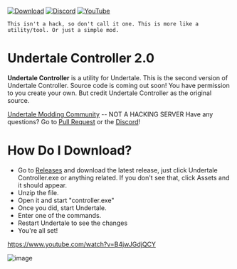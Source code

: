 
[![Download](https://img.shields.io/github/downloads/Great-Hacking/Undertale-Controller-2.0/total?color=white&label=download&logo=download&logoColor=white&style=for-the-badge)](https://github.com/Great-Hacking/Undertale-Controller-2.0/releases/latest/download/undertale-controller-2.zip) [![Discord](https://img.shields.io/discord/837913409365475328?color=blue&label=discord&logo=discord&logoColor=blue&style=for-the-badge)](https://discord.gg/9S8xuFsQsU) [![YouTube](https://img.shields.io/youtube/channel/subscribers/UCL3XW3JfhRCZpeHJOFAV56Q?color=red&label=youtube&logo=youtube&logoColor=red&style=for-the-badge)](https://www.youtube.com/channel/UCL3XW3JfhRCZpeHJOFAV56Q/?sub_confirmation=1)

``
This isn't a hack, so don't call it one. This is more like a utility/tool. Or just a simple mod.
``

# Undertale Controller 2.0
**Undertale Controller** is a utility for Undertale.
This is the second version of Undertale Controller. Source code is coming out soon! You have permission to you create your own. But credit Undertale Controller as the original source.

[Undertale Modding Community](https://discord.gg/u6YAkNxq6P) -- NOT A HACKING SERVER
Have any questions? Go to [Pull Request](https://github.com/Great-Hacking/Undertale-Controller-2.0/pulls) or the [Discord](https://discord.gg/KcYsGEwE)!
# How Do I Download?
- Go to [Releases](https://github.com/Great-Hacking/Undertale-Controller-2.0/releases) and download the latest release, just click Undertale Controller.exe or anything related. If you don't see that, click Assets and it should appear.
- Unzip the file.
- Open it and start "controller.exe"
- Once you did, start Undertale.
- Enter one of the commands.
- Restart Undertale to see the changes
- You're all set!



https://www.youtube.com/watch?v=B4jwJGdjQCY

![image](https://user-images.githubusercontent.com/64395933/117554932-c11cc280-b028-11eb-9d5c-7bc9867e33f2.png)
